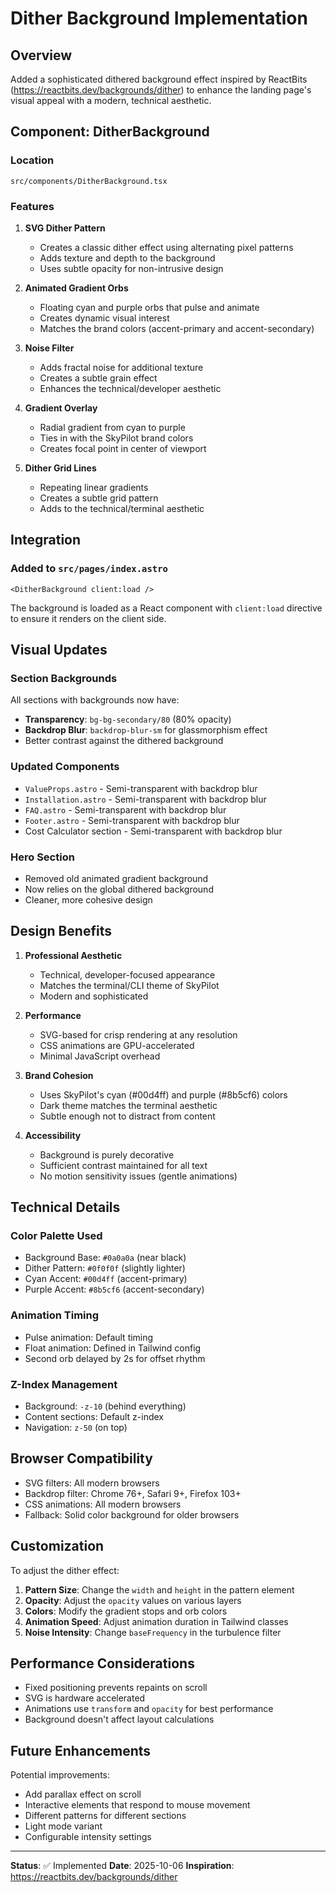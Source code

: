 # Dither Background Implementation

## Overview

Added a sophisticated dithered background effect inspired by ReactBits (https://reactbits.dev/backgrounds/dither) to enhance the landing page's visual appeal with a modern, technical aesthetic.

## Component: DitherBackground

### Location
`src/components/DitherBackground.tsx`

### Features

1. **SVG Dither Pattern**
   - Creates a classic dither effect using alternating pixel patterns
   - Adds texture and depth to the background
   - Uses subtle opacity for non-intrusive design

2. **Animated Gradient Orbs**
   - Floating cyan and purple orbs that pulse and animate
   - Creates dynamic visual interest
   - Matches the brand colors (accent-primary and accent-secondary)

3. **Noise Filter**
   - Adds fractal noise for additional texture
   - Creates a subtle grain effect
   - Enhances the technical/developer aesthetic

4. **Gradient Overlay**
   - Radial gradient from cyan to purple
   - Ties in with the SkyPilot brand colors
   - Creates focal point in center of viewport

5. **Dither Grid Lines**
   - Repeating linear gradients
   - Creates a subtle grid pattern
   - Adds to the technical/terminal aesthetic

## Integration

### Added to `src/pages/index.astro`
```astro
<DitherBackground client:load />
```

The background is loaded as a React component with `client:load` directive to ensure it renders on the client side.

## Visual Updates

### Section Backgrounds
All sections with backgrounds now have:
- **Transparency**: `bg-bg-secondary/80` (80% opacity)
- **Backdrop Blur**: `backdrop-blur-sm` for glassmorphism effect
- Better contrast against the dithered background

### Updated Components
- `ValueProps.astro` - Semi-transparent with backdrop blur
- `Installation.astro` - Semi-transparent with backdrop blur
- `FAQ.astro` - Semi-transparent with backdrop blur
- `Footer.astro` - Semi-transparent with backdrop blur
- Cost Calculator section - Semi-transparent with backdrop blur

### Hero Section
- Removed old animated gradient background
- Now relies on the global dithered background
- Cleaner, more cohesive design

## Design Benefits

1. **Professional Aesthetic**
   - Technical, developer-focused appearance
   - Matches the terminal/CLI theme of SkyPilot
   - Modern and sophisticated

2. **Performance**
   - SVG-based for crisp rendering at any resolution
   - CSS animations are GPU-accelerated
   - Minimal JavaScript overhead

3. **Brand Cohesion**
   - Uses SkyPilot's cyan (#00d4ff) and purple (#8b5cf6) colors
   - Dark theme matches the terminal aesthetic
   - Subtle enough not to distract from content

4. **Accessibility**
   - Background is purely decorative
   - Sufficient contrast maintained for all text
   - No motion sensitivity issues (gentle animations)

## Technical Details

### Color Palette Used
- Background Base: `#0a0a0a` (near black)
- Dither Pattern: `#0f0f0f` (slightly lighter)
- Cyan Accent: `#00d4ff` (accent-primary)
- Purple Accent: `#8b5cf6` (accent-secondary)

### Animation Timing
- Pulse animation: Default timing
- Float animation: Defined in Tailwind config
- Second orb delayed by 2s for offset rhythm

### Z-Index Management
- Background: `-z-10` (behind everything)
- Content sections: Default z-index
- Navigation: `z-50` (on top)

## Browser Compatibility

- SVG filters: All modern browsers
- Backdrop filter: Chrome 76+, Safari 9+, Firefox 103+
- CSS animations: All modern browsers
- Fallback: Solid color background for older browsers

## Customization

To adjust the dither effect:

1. **Pattern Size**: Change the `width` and `height` in the pattern element
2. **Opacity**: Adjust the `opacity` values on various layers
3. **Colors**: Modify the gradient stops and orb colors
4. **Animation Speed**: Adjust animation duration in Tailwind classes
5. **Noise Intensity**: Change `baseFrequency` in the turbulence filter

## Performance Considerations

- Fixed positioning prevents repaints on scroll
- SVG is hardware accelerated
- Animations use `transform` and `opacity` for best performance
- Background doesn't affect layout calculations

## Future Enhancements

Potential improvements:
- Add parallax effect on scroll
- Interactive elements that respond to mouse movement
- Different patterns for different sections
- Light mode variant
- Configurable intensity settings

---

**Status**: ✅ Implemented
**Date**: 2025-10-06
**Inspiration**: https://reactbits.dev/backgrounds/dither
